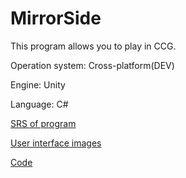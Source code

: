 # MirrorSide

This program allows you to play in CCG.

Operation system: Cross-platform(DEV)

Engine: Unity

Language: C#

[SRS of program](Requirements)

[User interface images](mockups)

[Code](Assets/Client/Scripts)
